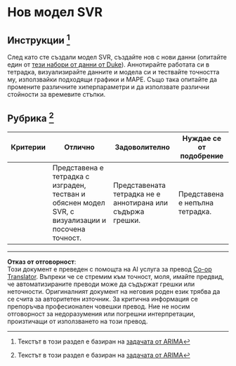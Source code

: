 <!--
CO_OP_TRANSLATOR_METADATA:
{
  "original_hash": "94aa2fc6154252ae30a3f3740299707a",
  "translation_date": "2025-09-04T23:56:46+00:00",
  "source_file": "7-TimeSeries/3-SVR/assignment.md",
  "language_code": "bg"
}
-->
# Нов модел SVR

## Инструкции [^1]

След като сте създали модел SVR, създайте нов с нови данни (опитайте един от [тези набори от данни от Duke](http://www2.stat.duke.edu/~mw/ts_data_sets.html)). Аннотирайте работата си в тетрадка, визуализирайте данните и модела си и тествайте точността му, използвайки подходящи графики и MAPE. Също така опитайте да промените различните хиперпараметри и да използвате различни стойности за времевите стъпки.

## Рубрика [^1]

| Критерии | Отлично                                                     | Задоволително                                            | Нуждае се от подобрение            |
| -------- | ----------------------------------------------------------- | ------------------------------------------------------- | ---------------------------------- |
|          | Представена е тетрадка с изграден, тестван и обяснен модел SVR, с визуализации и посочена точност. | Представената тетрадка не е аннотирана или съдържа грешки. | Представена е непълна тетрадка.   |



[^1]:Текстът в този раздел е базиран на [задачата от ARIMA](https://github.com/microsoft/ML-For-Beginners/tree/main/7-TimeSeries/2-ARIMA/assignment.md)

---

**Отказ от отговорност**:  
Този документ е преведен с помощта на AI услуга за превод [Co-op Translator](https://github.com/Azure/co-op-translator). Въпреки че се стремим към точност, моля, имайте предвид, че автоматизираните преводи може да съдържат грешки или неточности. Оригиналният документ на неговия роден език трябва да се счита за авторитетен източник. За критична информация се препоръчва професионален човешки превод. Ние не носим отговорност за недоразумения или погрешни интерпретации, произтичащи от използването на този превод.